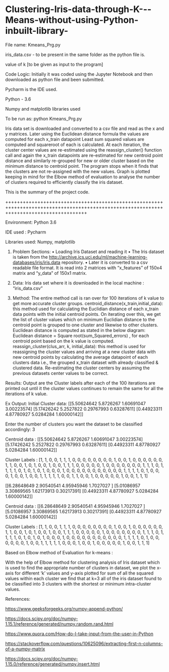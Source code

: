 # Clustering-Iris-data-through-K---Means-without-using-Python-inbuilt-library-

File name:
Kmeans_Prg.py

iris_data.csv - to be present in the same folder as the python file is.

value of k [to be given as input to the program]

Code Logic:
 Initially it was coded using the Jupyter Notebook and then downloaded as python file and been submitted.
 
 Pycharm is the IDE used.
 
 Python - 3.6 
 
 Numpy and matplotlib libraries used
 
To be run as:
python Kmeans_Prg.py
 
 Iris data set is downloaded and converted to a csv file and read as the x and y matrices.
 Later using the Euclidean distance formula the values are computed for each x_train datapoint
 Least sum squared values are computed and squareroot of each is calculated.
 At each iteration, the cluster center values are re-estimated using the reassign_cluster() function call and again the x_train datapoints are re-estimated for new centroid point distance and similarly re-grouped for new or older cluster based on the minimum distance to centroid point. 
 The program stops when it finds that the clusters are not re-assigned with the new values. 
 Graph is plotted keeping in mind for the Elbow method of evaluation to analyse the number of clusters required to efficiently classify the iris dataset.


This is the summary of the project code.

++++++++++++++++++++++++++++++++++++++++++++++++++++++++++++++++++++++++++++++++++++++++++++++++++++++++++++++++++++++++++++++++++++++++

Environment: Python 3.6

IDE used : Pycharm 

Libraries used: Numpy, matplotlib

1. Problem Sections:
• Loading Iris Dataset and reading it
• The Iris dataset is taken from the http://archive.ics.uci.edu/ml/machine-learning-databases/iris/iris.data repository.
• Later it is converted to a csv readable file format. It is read into 2 matrices with “x_features” of 150x4 matrix and “y_data” of 150x1 matrix.

2. Data:
Iris data set where it is downloaded in the local machine : “iris_data.csv”

3. Method:
The entire method call is ran over for 100 iterations of k value to get more accurate cluster groups. centroid_distance(x_train,initial_data): this method used for calculating the Euclidian distance of each x_train data points with the initial centroid points. On iterating over this, we get the list of cluster values which on minimum Euclidian distance to the centroid point is grouped to one cluster and likewise to other clusters. Euclidean distance is computed as stated in the below diagram: Euclidean distance = Square root(sum_Squared_errors) , for each centroid point based on the k value is computed. 
reassign_cluster(clus_arr, k, initial_data): this method is used for reassigning the cluster values and arriving at a new cluster data with new centroid points by calculating the average datapoint of each clusters data i.e., the grouped x_train dataset with already classified & clustered data. Re-estimating the cluster centers by assuming the previous datasets center values to be correct. 



Results:
Output are the Cluster labels after each of the 100 iterations are printed out until it the cluster values continues to remain the same for all the iterations of k value.


Ex Output:
Initial Cluster data: 
[[5.50624642 5.8726267  1.60691047 3.00223574]
 [5.17426242 5.2527822  0.29767993 0.63287611]
 [0.44923311 4.87780927 5.0284284  1.60000142]]
 
Enter the number of clusters you want the dataset to be classified accordingly: 3

Centroid data :
[[5.50624642 5.8726267  1.60691047 3.00223574]
 [5.17426242 5.2527822  0.29767993 0.63287611]
 [0.44923311 4.87780927 5.0284284  1.60000142]]
 
Cluster Labels :
[1, 1, 0, 0, 1, 1, 1, 0, 0, 0, 0, 0, 0, 0, 0, 1, 0, 0, 1, 0, 0, 0, 0, 0, 0, 1, 1, 0, 0, 1, 0, 1, 0, 0, 1, 0, 0, 1, 1, 1, 0, 0, 0, 0, 0, 1, 0, 0, 0, 0, 0, 0, 0, 1, 1, 1, 0, 1, 1, 1, 1, 0, 1, 0, 1, 0, 1, 0, 0, 0, 1, 0, 0, 0, 0, 0, 0, 0, 0, 0, 0, 0, 1, 1, 1, 1, 0, 1, 0, 0, 0, 1, 0, 0, 1, 0, 0, 1, 1, 1, 1, 1, 0, 0, 1, 1, 0, 0, 1, 0, 0, 0, 0, 0, 1, 0, 0, 1, 1, 1]

[[6.28648649 2.90540541 4.95945946 1.7027027 ]
 [5.01086957 3.30869565 1.62173913 0.30217391]
 [0.44923311 4.87780927 5.0284284  1.60000142]]
 
Centroid data :
[[6.28648649 2.90540541 4.95945946 1.7027027 ]
 [5.01086957 3.30869565 1.62173913 0.30217391]
 [0.44923311 4.87780927 5.0284284  1.60000142]]
 
Cluster Labels : 
[1, 1, 0, 0, 1, 1, 1, 0, 0, 0, 0, 0, 0, 0, 0, 1, 0, 0, 1, 0, 0, 0, 0, 0, 0, 1, 1, 0, 0, 1, 0, 1, 0, 0, 1, 0, 0, 1, 1, 1, 0, 0, 0, 0, 0, 1, 0, 0, 0, 0, 0, 0, 0, 1, 1, 1, 0, 1, 1, 1, 1, 0, 1, 0, 1, 0, 1, 0, 0, 0, 1, 0, 0, 0, 0, 0, 0, 0, 0, 0, 0, 0, 1, 1, 1, 1, 0, 1, 0, 0, 0, 0, 0, 0, 1, 0, 0, 1, 1, 1, 1, 1, 0, 0, 0, 1, 0, 0, 1, 0, 0, 0, 0, 0, 1, 0, 0, 1, 1, 1]

Based on Elbow method of Evaluation for k-means :
 
With the help of Elbow method for clustering analysis of Iris dataset which is used to find the appropriate number of clusters in dataset, we plot the  x-axis for different ‘k’ values and y-axis plotted for sum of all the squared values within each cluster we find that at k=3 all of the iris dataset found to be classified into 3 clusters with the shortest or minimum intra-cluster values.



References:

https://www.geeksforgeeks.org/numpy-append-python/

https://docs.scipy.org/doc/numpy-1.15.1/reference/generated/numpy.random.rand.html

https://www.quora.com/How-do-I-take-input-from-the-user-in-Python

https://stackoverflow.com/questions/10625096/extracting-first-n-columns-of-a-numpy-matrix

https://docs.scipy.org/doc/numpy-1.15.0/reference/generated/numpy.insert.html
